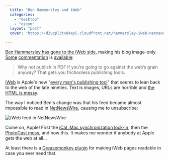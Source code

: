 ```yaml
---
  title: "Ben Hammersley and iWeb"
  categories: 
    - "desktop"
    - "oscom"
  layout: "post"
  cover: 'https://d2vqpl3tx84ay5.cloudfront.net/hammersley-iweb-netnewswire.jpg'

---
```

[Ben Hammersley has gone to the iWeb side][1], making his blog image-only. [Some][11] [commentation][10] is [available][2]:

> Why not publish in PDF if you’re going to go against the web’s grain anyway? That gets you frictionless publishing tools.

[iWeb][3] is Apple's new "[every man's publishing tool][8]" that seems to lean back to the web of the late nineties. Text is images, URLs are horrible and [the HTML is messy][7].

The way I noticed Ben's change was that his feed became almost impossible to read in [NetNewsWire][4], causing me to unsubscribe:

![iWeb feed in NetNewsWire](https://d2vqpl3tx84ay5.cloudfront.net/hammersley-iweb-netnewswire.jpg)

Come on, Apple! First the [iCal .Mac synchronization lock-in][6], then the [PhotoCast mess][5], and now this. It makes me wonder if anybody at Apple gets the web at all...

At least there is a [Greasemonkey plugin][9] for making iWeb pages readable in case you ever need that.

[1]: http://www.benhammersley.com/FCE47259-78BA-4B5E-ABF2-F39B93520C85/Blog/8A127A89-AAD2-4243-8E11-0BDE85AB5394.html
[2]: http://philwilson.org/blog/2006/02/ben-hammersley-hates-internet.html
[3]: http://www.apple.com/ilife/iweb/
[4]: http://ranchero.com/netnewswire/
[5]: http://bergie.iki.fi/midcom-permalink-8cba9b309788d6b82aa8ad71ec98a65d
[6]: http://www.nemein.com/people/rambo/calendar_webdav.html
[7]: http://whatdoiknow.org/archives/002582.shtml
[8]: http://www.macsimumnews.com/index.php/archive/iweb_fails_the_test/
[9]: http://xurble.org/weblog/2006/02/textify.html
[10]: http://usamajility.blogspot.com/2006/02/ben-hammersley-is-wrong-and-iweb-is.html
[11]: http://plasmasturm.org/log/397/
